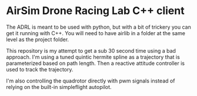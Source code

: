 # AirSim Drone Racing Lab C++ client

The ADRL is meant to be used with python, but with a bit of trickery you can get it running with C++. You will need to have airlib in a folder at the same level as the project folder.

This repository is my attempt to get a sub 30 second time using a bad approach. I'm using a tuned quintic hermite spline as a trajectory that is parameterized based on path length. Then a reactive attitude controller is used to track the trajectory.

I'm also controlling the quadrotor directly with pwm signals instead of relying on the built-in simpleflight autopilot.
